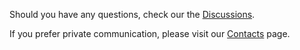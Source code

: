 Should you have any questions, check our the [Discussions](https://github.com/vgrigoryevsky/determiningthefuture/discussions).

If you prefer private communication, please visit our [Contacts](../../about/contacts.md) page.